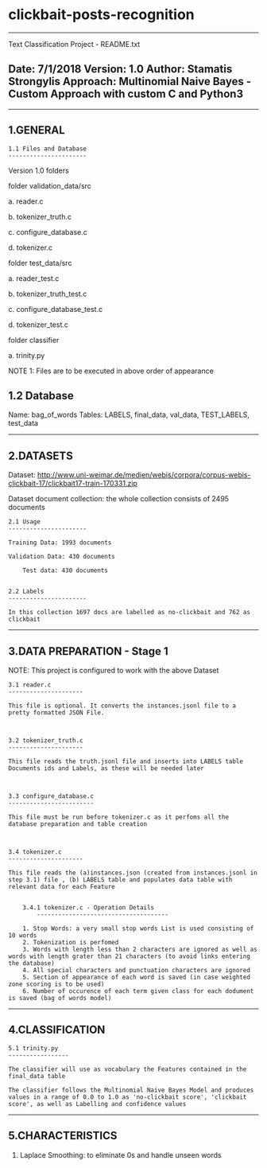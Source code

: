 # clickbait-posts-recognition

--------------------------------------------------------------------
Text Classification Project - README.txt


Date: 7/1/2018
Version: 1.0
Author: Stamatis Strongylis
Approach: Multinomial Naive Bayes - Custom Approach with custom C and Python3 
--------------------------------------------------------------------







--------------------------------------------------------------------
1.GENERAL
--------------------------------------------------------------------


	1.1 Files and Database
	----------------------
  
Version 1.0 folders

folder validation_data/src

  a. reader.c
  
  b. tokenizer_truth.c
  
  c. configure_database.c

  d. tokenizer.c


folder test_data/src

  a. reader_test.c
  
  b. tokenizer_truth_test.c
  
  c. configure_database_test.c
  
  d. tokenizer_test.c


folder classifier

  a. trinity.py



NOTE 1: Files are to be executed in above order of appearance
 



1.2 Database
----------------------

Name: bag_of_words
Tables: LABELS, final_data, val_data, TEST_LABELS, test_data





--------------------------------------------------------------------
2.DATASETS
--------------------------------------------------------------------

Dataset: http://www.uni-weimar.de/medien/webis/corpora/corpus-webis-clickbait-17/clickbait17-train-170331.zip

Dataset document collection: the whole collection consists of 2495 documents



	2.1 Usage
	----------------------

	Training Data: 1993 documents

	Validation Data: 430 documents

        Test data: 430 documents


	2.2 Labels
	----------------------

	In this collection 1697 docs are labelled as no-clickbait and 762 as clickbait






--------------------------------------------------------------------
3.DATA PREPARATION - Stage 1
--------------------------------------------------------------------


NOTE: This project is configured to work with the above Dataset


	3.1 reader.c
	---------------------

	This file is optional. It converts the instances.jsonl file to a pretty formatted JSON File.



	3.2 tokenizer_truth.c
	---------------------

	This file reads the truth.jsonl file and inserts into LABELS table Documents ids and Labels, as these will be needed later



	3.3 configure_database.c
	------------------------

	This file must be run before tokenizer.c as it perfoms all the database preparation and table creation



	3.4 tokenizer.c
	---------------------

	This file reads the (a)instances.json (created from instances.jsonl in step 3.1) file , (b) LABELS table and populates data table with relevant data for each Feature


		3.4.1 tokenizer.c - Operation Details
        	-------------------------------------

		1. Stop Words: a very small stop words List is used consisting of 10 words
		2. Tokenization is perfomed 
		3. Words with length less than 2 characters are ignored as well as words with length grater than 21 characters (to avoid links entering the database)
		4. All special characters and punctuation characters are ignored
		5. Section of appearance of each word is saved (in case weighted zone scoring is to be used)
		6. Number of occurence of each term given class for each dodument is saved (bag of words model)







--------------------------------------------------------------------
4.CLASSIFICATION
--------------------------------------------------------------------


	5.1 trinity.py
	-----------------

	The classifier will use as vocabulary the Features contained in the final_data table

	The classifier follows the Multinomial Naive Bayes Model and produces  values in a range of 0.0 to 1.0 as 'no-clickbait score', 'clickbait score', as well as Labelling and confidence values



--------------------------------------------------------------------
5.CHARACTERISTICS
--------------------------------------------------------------------


 
1. Laplace Smoothing: to eliminate 0s and handle unseen words











